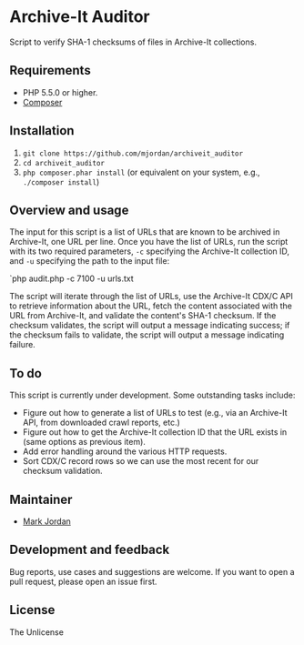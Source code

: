 # Archive-It Auditor

Script to verify SHA-1 checksums of files in Archive-It collections.

## Requirements

* PHP 5.5.0 or higher.
* [Composer](https://getcomposer.org)

## Installation

1. `git clone https://github.com/mjordan/archiveit_auditor`
1. `cd archiveit_auditor`
1. `php composer.phar install` (or equivalent on your system, e.g., `./composer install`)

## Overview and usage

The input for this script is a list of URLs that are known to be archived in Archive-It, one URL per line. Once you have the list of URLs, run the script with its two required parameters, `-c` specifying the Archive-It collection ID, and `-u` specifying the path to the input file: 

`php audit.php -c 7100 -u urls.txt 

The script will iterate through the list of URLs, use the Archive-It CDX/C API to retrieve information about the URL, fetch the content associated with the URL from Archive-It, and validate the content's SHA-1 checksum. If the checksum validates, the script will output a message indicating success; if the checksum fails to validate, the script will output a message indicating failure.

## To do

This script is currently under development. Some outstanding tasks include:

* Figure out how to generate a list of URLs to test (e.g., via an Archive-It API, from downloaded crawl reports, etc.)
* Figure out how to get the Archive-It collection ID that the URL exists in (same options as previous item).
* Add error handling around the various HTTP requests.
* Sort CDX/C record rows so we can use the most recent for our checksum validation.

## Maintainer

* [Mark Jordan](https://github.com/mjordan)

## Development and feedback

Bug reports, use cases and suggestions are welcome. If you want to open a pull request, please open an issue first.

## License

The Unlicense
